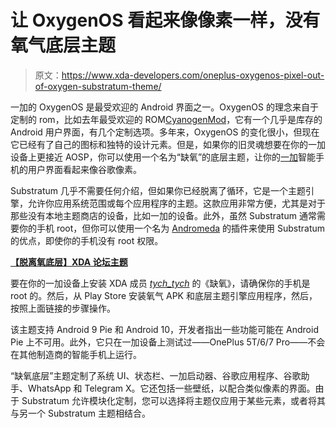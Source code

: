 # 让 OxygenOS 看起来像像素一样，没有氧气底层主题

> 原文：<https://www.xda-developers.com/oneplus-oxygenos-pixel-out-of-oxygen-substratum-theme/>

一加的 OxygenOS 是最受欢迎的 Android 界面之一。OxygenOS 的理念来自于定制的 rom，比如去年最受欢迎的 ROM[CyanogenMod](https://www.xda-developers.com/the-death-of-cyangenmod-and-whats-in-store-for-the-future/)，它有一个几乎是库存的 Android 用户界面，有几个定制选项。多年来，OxygenOS 的变化很小，但现在它已经有了自己的图标和独特的设计元素。但是，如果你的旧灵魂想要在你的一加设备上更接近 AOSP，你可以使用一个名为“缺氧”的底层主题，让你的[一加](https://www.xda-developers.com/tag/oneplus/)智能手机的用户界面看起来像谷歌像素。

Substratum 几乎不需要任何介绍，但如果你已经脱离了循环，它是一个主题引擎，允许你应用系统范围或每个应用程序的主题。这款应用非常方便，尤其是对于那些没有本地主题商店的设备，比如一加的设备。此外，虽然 Substratum 通常需要你的手机 root，但你可以使用一个名为 [Andromeda](https://www.xda-developers.com/andromeda-substratum-custom-themes-oreo/) 的插件来使用 Substratum 的优点，即使你的手机没有 root 权限。

[**【脱离氧底层】XDA 论坛主题**](https://forum.xda-developers.com/oneplus-7-pro/themes/substratum-theme-materialize-oxygenos-t3997139)

要在你的一加设备上安装 XDA 成员 *[tych_tych](https://forum.xda-developers.com/member.php?u=6409151)* 的《缺氧》，请确保你的手机是 root 的。然后，从 Play Store 安装氧气 APK 和底层主题引擎应用程序，然后，按照上面链接的步骤操作。

该主题支持 Android 9 Pie 和 Android 10，开发者指出一些功能可能在 Android Pie 上不可用。此外，它只在一加设备上测试过——OnePlus 5T/6/7 Pro——不会在其他制造商的智能手机上运行。

“缺氧底层”主题定制了系统 UI、状态栏、一加启动器、谷歌应用程序、谷歌助手、WhatsApp 和 Telegram X。它还包括一些壁纸，以配合类似像素的界面。由于 Substratum 允许模块化定制，您可以选择将主题仅应用于某些元素，或者将其与另一个 Substratum 主题相结合。